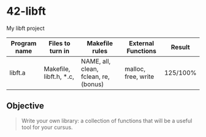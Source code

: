 # 42-libft
My libft project

Program name | Files to turn in | Makefile rules | External Functions | Result
--- | --- | --- | --- | ---
libft.a | Makefile, libft.h, *.c, | NAME, all, clean, fclean, re, (bonus) | malloc, free, write | 125/100%

## Objective
> Write your own library: a collection of functions that will be a useful tool for your cursus.
